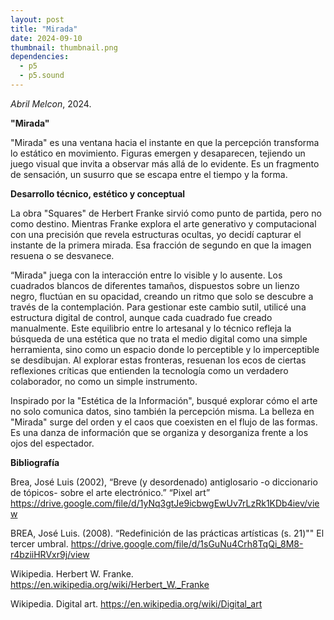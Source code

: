 ```yaml
---
layout: post
title: "Mirada"
date: 2024-09-10
thumbnail: thumbnail.png
dependencies:
  - p5
  - p5.sound
---
```


<div id="div-sketch">
  <script type="text/javascript" src="sketch.js"></script>
</div>

_Abril Melcon_, 2024.

**"Mirada"**

"Mirada" es una ventana hacia el instante en que la percepción transforma lo estático en movimiento. Figuras emergen y desaparecen, tejiendo un juego visual que invita a observar más allá de lo evidente. Es un fragmento de sensación, un susurro que se escapa entre el tiempo y la forma.



**Desarrollo técnico, estético y conceptual**

La obra "Squares" de Herbert Franke sirvió como punto de partida, pero no como destino. Mientras Franke explora el arte generativo y computacional con una precisión que revela estructuras ocultas, yo decidí capturar el instante de la primera mirada. Esa fracción de segundo en que la imagen resuena o se desvanece.

“Mirada" juega con la interacción entre lo visible y lo ausente. Los cuadrados blancos de diferentes tamaños, dispuestos sobre un lienzo negro, fluctúan en su opacidad, creando un ritmo que solo se descubre a través de la contemplación. Para gestionar este cambio sutil, utilicé una estructura digital de control, aunque cada cuadrado fue creado manualmente. Este equilibrio entre lo artesanal y lo técnico refleja la búsqueda de una estética que no trata el medio digital como una simple herramienta, sino como un espacio donde lo perceptible y lo imperceptible se desdibujan. Al explorar estas fronteras, resuenan los ecos de ciertas reflexiones críticas que entienden la tecnología como un verdadero colaborador, no como un simple instrumento.

Inspirado por la "Estética de la Información", busqué explorar cómo el arte no solo comunica datos, sino también la percepción misma. La belleza en "Mirada" surge del orden y el caos que coexisten en el flujo de las formas. Es una danza de información que se organiza y desorganiza frente a los ojos del espectador.


**Bibliografía**

Brea, José Luis (2002), “Breve (y desordenado) antiglosario -o diccionario de tópicos- sobre el arte electrónico.” “Pixel art” https://drive.google.com/file/d/1yNq3gtJe9icbwgEwUv7rLzRk1KDb4iev/view

 BREA, José Luis. (2008). “Redefinición de las prácticas artísticas (s. 21)"" El tercer umbral. https://drive.google.com/file/d/1sGuNu4Crh8TqQi_8M8-r4bziiHRVxr9j/view

 Wikipedia. Herbert W. Franke. https://en.wikipedia.org/wiki/Herbert_W._Franke

 Wikipedia. Digital art. https://en.wikipedia.org/wiki/Digital_art
